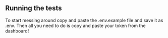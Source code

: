 ## Running the tests

To start messing around copy and paste the .env.example file and save it as .env. Then all you need to do is copy and paste your token from the dashboard!